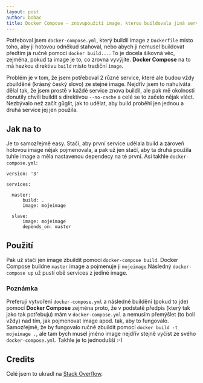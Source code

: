 ```yaml
---
layout: post
author: bobac
title: Docker Compose - znovupoužití image, kterou buildovala jiná service
---
```

Potřeboval jsem `docker-compose.yml`, který buildil image z `Dockerfile` místo toho, aby ji hotovou odněkud stahoval, nebo abych ji nemusel buildovat předtím já ručně pomocí `docker build...`. To je docela šikovná věc, zejména, pokud ta image je to, co zrovna vyvýjíte. **Docker Compose** na to má hezkou direktivu `build` místo tradiční `image`.

Problém je v tom, že jsem potřeboval 2 různé service, které ale budou vždy zbuilděné (krásný český slovo) ze stejné image. Nejdřív jsem to nahulváta dělal tak, že jsem prostě v každé service znova buildil, ale pak mě okolnosti donutily chvíli buildit s direktivou `--no-cache` a celé se to začelo nějak vléct. Nezbývalo než začít gůglit, jak to udělat, aby build proběhl jen jednou a druhá service jej jen použila.

## Jak na to
Je to samozřejmě easy. Stačí, aby první service udělala build a zároveň hotovou image nějak pojmenovala, a pak už jen stačí, aby ta druhá použila tuhle image a měla nastavenou dependecy na té první. Asi takhle `docker-compose.yml`:

```
version: '3'

services:

  master:
      build: .
      image: mojeimage

  slave:
      image: mojeimage
      depends_on: master
```

## Použití
Pak už stačí jen image zbuildit pomocí `docker-compose build`. Docker Compose buildne `master` image a pojmenuje ji `mojeimage`.Následný `docker-compose up` už pustí obě services z jediné image.

### Poznámka
Preferuji vytvoření `docker-compose.yml` a následné buildění (pokud to jde) pomocí **Docker Compose** zejména proto, že v podstatě předpis (který tak jako tak potřebuju) mám v `docker-compose.yml` a nemusím přemýšlet (to bolí vždy) nad tím, jak pojmenovat image apod. tak, aby to fungovalo. Samozřejmě, že by fungovalo ručně zbuildit pomocí `docker build -t mojeimage .`, ale tam bych musel jméno image nejdřív stejně vyčíst ze svého `docker-compose.yml`. Takhle je to jednodušší :-)

## Credits
Celé jsem to ukradl na [Stack Overflow](https://stackoverflow.com/questions/50019948/reuse-image-built-by-one-service-in-another-service/50025029#:~:text=28-,Docker%20Compose,-builds%20your%20image).
